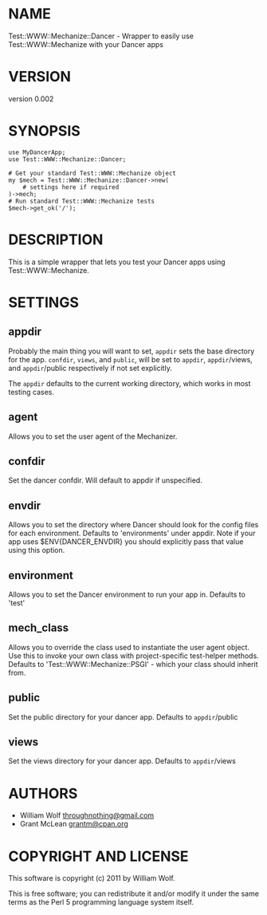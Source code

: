 # NAME

Test::WWW::Mechanize::Dancer - Wrapper to easily use Test::WWW::Mechanize with your Dancer apps

# VERSION

version 0.002

# SYNOPSIS

    use MyDancerApp;
    use Test::WWW::Mechanize::Dancer;

    # Get your standard Test::WWW::Mechanize object
    my $mech = Test::WWW::Mechanize::Dancer->new(
        # settings here if required
    )->mech;
    # Run standard Test::WWW::Mechanize tests
    $mech->get_ok('/');

# DESCRIPTION

This is a simple wrapper that lets you test your Dancer apps using
Test::WWW::Mechanize.

# SETTINGS

## appdir

Probably the main thing you will want to set, `appdir` sets the base
directory for the app.  `confdir`, `views`, and `public`, will be 
set to `appdir`, `appdir`/views, and `appdir`/public
respectively if not set explicitly.

The `appdir` defaults to the current working directory, which works
in most testing cases.

## agent

Allows you to set the user agent of the Mechanizer.

## confdir

Set the dancer confdir.  Will default to appdir if unspecified.

## envdir

Allows you to set the directory where Dancer should look for the config files
for each environment.  Defaults to 'environments' under appdir.  Note if your
app uses $ENV{DANCER_ENVDIR} you should explicitly pass that value using this
option.

## environment

Allows you to set the Dancer environment to run your app in.  Defaults to
'test'

## mech_class

Allows you to override the class used to instantiate the user agent object.
Use this to invoke your own class with project-specific test-helper methods.
Defaults to 'Test::WWW::Mechanize::PSGI' - which your class should inherit
from.

## public

Set the public directory for your dancer app.  Defaults to `appdir`/public

## views

Set the views directory for your dancer app.  Defaults to `appdir`/views

# AUTHORS

- William Wolf <throughnothing@gmail.com>
- Grant McLean <grantm@cpan.org>

# COPYRIGHT AND LICENSE

This software is copyright (c) 2011 by William Wolf.

This is free software; you can redistribute it and/or modify it under
the same terms as the Perl 5 programming language system itself.